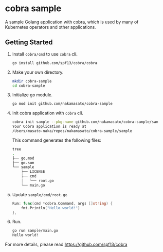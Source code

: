 # cobra sample

A sample Golang application with [cobra](https://github.com/spf13/cobra), which is used by many of Kubernetes operators and other applications.


## Getting Started

1. Install `cobra/cmd` to use `cobra` cli.
    ```bash
    go install github.com/spf13/cobra/cobra
    ```
1. Make your own directory.
    ```bash
    mkdir cobra-sample
    cd cobra-sample
    ```
1. Initialize go module.
    ```bash
    go mod init github.com/nakamasato/cobra-sample
    ```
1. Init cobra application with `cobra` cli.
    ```bash
    cobra init sample --pkg-name github.com/nakamasato/cobra-sample/sample
    Your Cobra application is ready at
    /Users/masato-naka/repos/nakamasato/cobra-sample/sample
    ```

    This command generates the following files:
    ```bash
    tree
    .
    ├── go.mod
    ├── go.sum
    └── sample
        ├── LICENSE
        ├── cmd
        │   └── root.go
        └── main.go
    ```

1. Update `sample/cmd/root.go`
    ```go
    Run: func(cmd *cobra.Command, args []string) {
		fmt.Println("Hello world!")
	},
    ```

1. Run.
    ```bash
    go run sample/main.go
    Hello world!
    ```

For more details, please read https://github.com/spf13/cobra
